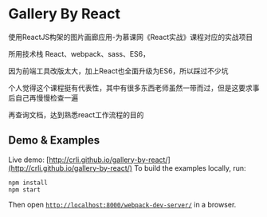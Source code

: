 Gallery By React
=====

使用ReactJS构架的图片画廊应用-为慕课网《React实战》课程对应的实战项目

所用技术栈 React、webpack、sass、ES6，

因为前端工具改版太大，加上React也全面升级为ES6，所以踩过不少坑

个人觉得这个课程挺有代表性，其中有很多东西老师虽然一带而过，但是这要求事后自己再慢慢检查一遍

再查询文档，达到熟悉react工作流程的目的

## Demo & Examples

Live demo: [http://crli.github.io/gallery-by-react/](http://crli.github.io/gallery-by-react/)
To build the examples locally, run:

```
npm install
npm start
```

Then open [`http://localhost:8000/webpack-dev-server/`](http://localhost:8000/webpack-dev-server/) in a browser.

